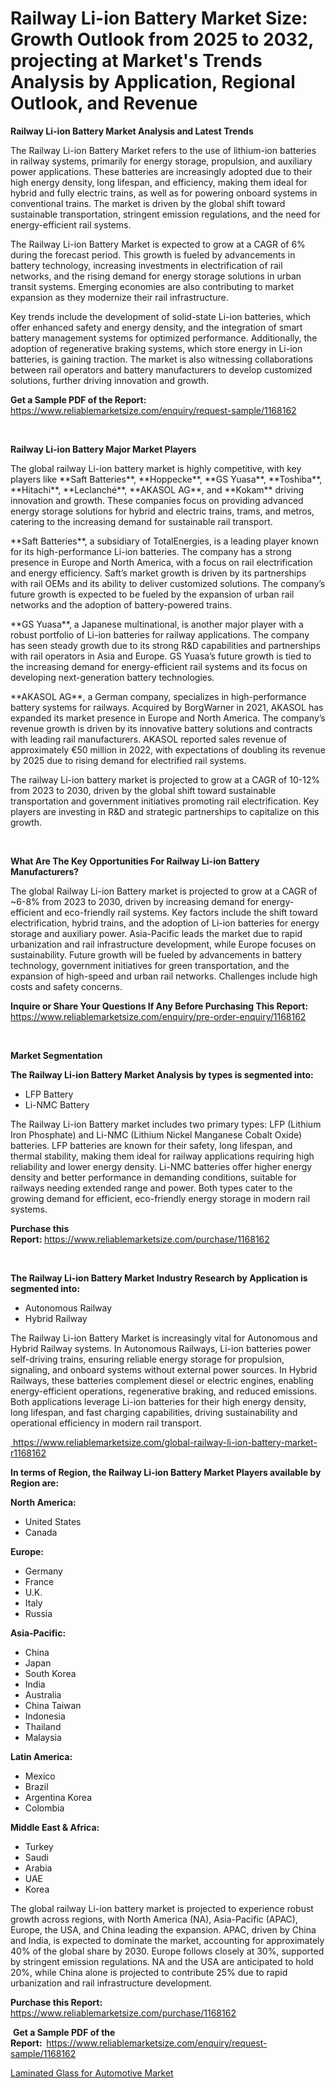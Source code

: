 <p><h1>Railway Li-ion Battery Market Size: Growth Outlook from 2025 to 2032, projecting at Market's Trends Analysis by Application, Regional Outlook, and Revenue</h1></p><p><strong>Railway Li-ion Battery Market Analysis and Latest Trends</strong></p>
<p><p>The Railway Li-ion Battery Market refers to the use of lithium-ion batteries in railway systems, primarily for energy storage, propulsion, and auxiliary power applications. These batteries are increasingly adopted due to their high energy density, long lifespan, and efficiency, making them ideal for hybrid and fully electric trains, as well as for powering onboard systems in conventional trains. The market is driven by the global shift toward sustainable transportation, stringent emission regulations, and the need for energy-efficient rail systems.</p><p>The Railway Li-ion Battery Market is expected to grow at a CAGR of 6% during the forecast period. This growth is fueled by advancements in battery technology, increasing investments in electrification of rail networks, and the rising demand for energy storage solutions in urban transit systems. Emerging economies are also contributing to market expansion as they modernize their rail infrastructure.</p><p>Key trends include the development of solid-state Li-ion batteries, which offer enhanced safety and energy density, and the integration of smart battery management systems for optimized performance. Additionally, the adoption of regenerative braking systems, which store energy in Li-ion batteries, is gaining traction. The market is also witnessing collaborations between rail operators and battery manufacturers to develop customized solutions, further driving innovation and growth.</p></p>
<p><strong>Get a Sample PDF of the Report:&nbsp;</strong> <a href="https://www.reliablemarketsize.com/enquiry/request-sample/1168162?utm_campaign=1872&utm_medium=2&utm_source=Github&utm_content=ia&utm_term=20012025&utm_id=railway-li-ion-battery">https://www.reliablemarketsize.com/enquiry/request-sample/1168162</a></p>
<p>&nbsp;</p>
<p><strong>Railway Li-ion Battery Major Market Players</strong></p>
<p><p>The global railway Li-ion battery market is highly competitive, with key players like **Saft Batteries**, **Hoppecke**, **GS Yuasa**, **Toshiba**, **Hitachi**, **Leclanché**, **AKASOL AG**, and **Kokam** driving innovation and growth. These companies focus on providing advanced energy storage solutions for hybrid and electric trains, trams, and metros, catering to the increasing demand for sustainable rail transport.</p><p>**Saft Batteries**, a subsidiary of TotalEnergies, is a leading player known for its high-performance Li-ion batteries. The company has a strong presence in Europe and North America, with a focus on rail electrification and energy efficiency. Saft’s market growth is driven by its partnerships with rail OEMs and its ability to deliver customized solutions. The company’s future growth is expected to be fueled by the expansion of urban rail networks and the adoption of battery-powered trains.</p><p>**GS Yuasa**, a Japanese multinational, is another major player with a robust portfolio of Li-ion batteries for railway applications. The company has seen steady growth due to its strong R&D capabilities and partnerships with rail operators in Asia and Europe. GS Yuasa’s future growth is tied to the increasing demand for energy-efficient rail systems and its focus on developing next-generation battery technologies.</p><p>**AKASOL AG**, a German company, specializes in high-performance battery systems for railways. Acquired by BorgWarner in 2021, AKASOL has expanded its market presence in Europe and North America. The company’s revenue growth is driven by its innovative battery solutions and contracts with leading rail manufacturers. AKASOL reported sales revenue of approximately €50 million in 2022, with expectations of doubling its revenue by 2025 due to rising demand for electrified rail systems.</p><p>The railway Li-ion battery market is projected to grow at a CAGR of 10-12% from 2023 to 2030, driven by the global shift toward sustainable transportation and government initiatives promoting rail electrification. Key players are investing in R&D and strategic partnerships to capitalize on this growth.</p></p>
<p>&nbsp;</p>
<p><strong>What Are The Key Opportunities For Railway Li-ion Battery Manufacturers?</strong></p>
<p><p>The global Railway Li-ion Battery market is projected to grow at a CAGR of ~6-8% from 2023 to 2030, driven by increasing demand for energy-efficient and eco-friendly rail systems. Key factors include the shift toward electrification, hybrid trains, and the adoption of Li-ion batteries for energy storage and auxiliary power. Asia-Pacific leads the market due to rapid urbanization and rail infrastructure development, while Europe focuses on sustainability. Future growth will be fueled by advancements in battery technology, government initiatives for green transportation, and the expansion of high-speed and urban rail networks. Challenges include high costs and safety concerns.</p></p>
<p><strong>Inquire or Share Your Questions If Any Before Purchasing This Report:</strong> <a href="https://www.reliablemarketsize.com/enquiry/pre-order-enquiry/1168162?utm_campaign=1872&utm_medium=2&utm_source=Github&utm_content=ia&utm_term=20012025&utm_id=railway-li-ion-battery">https://www.reliablemarketsize.com/enquiry/pre-order-enquiry/1168162</a></p>
<p>&nbsp;</p>
<p><strong>Market Segmentation</strong></p>
<p><strong>The Railway Li-ion Battery Market Analysis by types is segmented into:</strong></p>
<p><ul><li>LFP Battery</li><li>Li-NMC Battery</li></ul></p>
<p><p>The Railway Li-ion Battery market includes two primary types: LFP (Lithium Iron Phosphate) and Li-NMC (Lithium Nickel Manganese Cobalt Oxide) batteries. LFP batteries are known for their safety, long lifespan, and thermal stability, making them ideal for railway applications requiring high reliability and lower energy density. Li-NMC batteries offer higher energy density and better performance in demanding conditions, suitable for railways needing extended range and power. Both types cater to the growing demand for efficient, eco-friendly energy storage in modern rail systems.</p></p>
<p><strong>Purchase this Report:&nbsp;</strong><a href="https://www.reliablemarketsize.com/purchase/1168162?utm_campaign=1872&utm_medium=2&utm_source=Github&utm_content=ia&utm_term=20012025&utm_id=railway-li-ion-battery">https://www.reliablemarketsize.com/purchase/1168162</a></p>
<p>&nbsp;</p>
<p><strong>The Railway Li-ion Battery Market Industry Research by Application is segmented into:</strong></p>
<p><ul><li>Autonomous Railway</li><li>Hybrid Railway</li></ul></p>
<p><p>The Railway Li-ion Battery Market is increasingly vital for Autonomous and Hybrid Railway systems. In Autonomous Railways, Li-ion batteries power self-driving trains, ensuring reliable energy storage for propulsion, signaling, and onboard systems without external power sources. In Hybrid Railways, these batteries complement diesel or electric engines, enabling energy-efficient operations, regenerative braking, and reduced emissions. Both applications leverage Li-ion batteries for their high energy density, long lifespan, and fast charging capabilities, driving sustainability and operational efficiency in modern rail transport.</p></p>
<p><a href="https://www.reliablemarketsize.com/global-railway-li-ion-battery-market-r1168162?utm_campaign=1872&utm_medium=2&utm_source=Github&utm_content=ia&utm_term=20012025&utm_id=railway-li-ion-battery">&nbsp;https://www.reliablemarketsize.com/global-railway-li-ion-battery-market-r1168162</a></p>
<p><strong>In terms of Region, the Railway Li-ion Battery Market Players available by Region are:</strong></p>
<p>
    <p> <strong> North America: </strong>
        <ul>
            <li>United States</li>
            <li>Canada</li>
        </ul>
        </p> 
    <p> <strong> Europe: </strong>
        <ul>
            <li>Germany</li>
            <li>France</li>
            <li>U.K.</li>
            <li>Italy</li>
            <li>Russia</li>
        </ul>
        </p> 
    <p> <strong> Asia-Pacific: </strong>
        <ul>
            <li>China</li>
            <li>Japan</li>
            <li>South Korea</li>
            <li>India</li>
            <li>Australia</li>
            <li>China Taiwan</li>
            <li>Indonesia</li>
            <li>Thailand</li>
            <li>Malaysia</li>
        </ul>
        </p> 
    <p> <strong> Latin America: </strong>
        <ul>
            <li>Mexico</li>
            <li>Brazil</li>
            <li>Argentina Korea</li>
            <li>Colombia</li>
        </ul>
        </p> 
    <p> <strong> Middle East & Africa: </strong>
        <ul>
            <li>Turkey</li>
            <li>Saudi</li>
            <li>Arabia</li>
            <li>UAE</li>
            <li>Korea</li>
        </ul>
    </p>
    </p>
<p><p>The global railway Li-ion battery market is projected to experience robust growth across regions, with North America (NA), Asia-Pacific (APAC), Europe, the USA, and China leading the expansion. APAC, driven by China and India, is expected to dominate the market, accounting for approximately 40% of the global share by 2030. Europe follows closely at 30%, supported by stringent emission regulations. NA and the USA are anticipated to hold 20%, while China alone is projected to contribute 25% due to rapid urbanization and rail infrastructure development.</p></p>
<p><strong>Purchase this Report: </strong><a href="https://www.reliablemarketsize.com/purchase/1168162?utm_campaign=1872&utm_medium=2&utm_source=Github&utm_content=ia&utm_term=20012025&utm_id=railway-li-ion-battery">https://www.reliablemarketsize.com/purchase/1168162</a></p>
<p>&nbsp;<strong>Get a Sample PDF of the Report:&nbsp;&nbsp;</strong><a href="https://www.reliablemarketsize.com/enquiry/request-sample/1168162?utm_campaign=1872&utm_medium=2&utm_source=Github&utm_content=ia&utm_term=20012025&utm_id=railway-li-ion-battery">https://www.reliablemarketsize.com/enquiry/request-sample/1168162</a></p>
<p><strong></strong></p>
<p><p><a href="https://github.com/BryceTownsendr/Market-Research-Report-List-7/blob/main/laminated-glass-for-automotive-market.md?utm_campaign=1872&utm_medium=2&utm_source=Github&utm_content=ia&utm_term=20012025&utm_id=railway-li-ion-battery">Laminated Glass for Automotive Market</a></p></p>